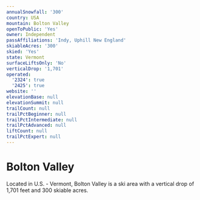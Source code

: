 ```yaml
---
annualSnowfall: '300'
country: USA
mountain: Bolton Valley
openToPublic: 'Yes'
owner: Independent
passAffiliations: 'Indy, Uphill New England'
skiableAcres: '300'
skied: 'Yes'
state: Vermont
surfaceLiftsOnly: 'No'
verticalDrop: '1,701'
operated:
  '2324': true
  '2425': true
website: ''
elevationBase: null
elevationSummit: null
trailCount: null
trailPctBeginner: null
trailPctIntermediate: null
trailPctAdvanced: null
liftCount: null
trailPctExpert: null
---
```



# Bolton Valley

Located in U.S. - Vermont, Bolton Valley is a ski area with a vertical drop of 1,701 feet and 300 skiable acres.
